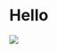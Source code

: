 # Hello
<img src="https://github-readme-stats.vercel.app/api/wakatime?username=@buahpir&theme=outrun&custom_title=Buah%20Pir%27s%20Wakatime%20Stats&layout=compact&range=last_7_days&langs_count=10" />

